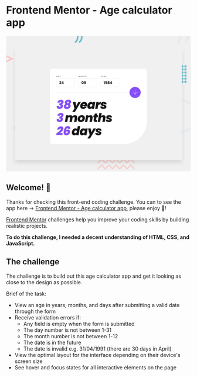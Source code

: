 # Frontend Mentor - Age calculator app

![Design preview for the Age calculator app coding challenge](./design/desktop-preview.jpg)

## Welcome! 👋

Thanks for checking this front-end coding challenge. You can to see the app here -> [Frontend Mentor - Age calculator app]([https://www.frontendmentor.io](https://agecalculator-2023.netlify.app/)), please enjoy 🎉!

[Frontend Mentor](https://www.frontendmentor.io) challenges help you improve your coding skills by building realistic projects.

**To do this challenge, I needed a decent understanding of HTML, CSS, and JavaScript.**

## The challenge

The challenge is to build out this age calculator app and get it looking as close to the design as possible.

Brief of the task: 

- View an age in years, months, and days after submitting a valid date through the form
- Receive validation errors if:
  - Any field is empty when the form is submitted
  - The day number is not between 1-31
  - The month number is not between 1-12
  - The date is in the future
  - The date is invalid e.g. 31/04/1991 (there are 30 days in April)
- View the optimal layout for the interface depending on their device's screen size
- See hover and focus states for all interactive elements on the page

